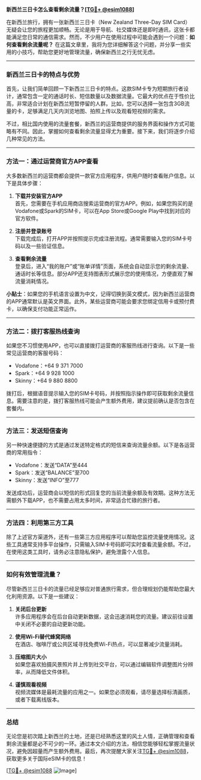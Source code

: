 **新西兰三日卡怎么查看剩余流量？[[TG💪+ @esim1088](https://t.me/s/esim1088)]**

在新西兰旅行，拥有一张新西兰三日卡（New Zealand Three-Day SIM Card）无疑会让您的旅程更加顺畅。无论是用于导航、社交媒体还是即时通讯，这张卡都能满足您日常的通信需求。然而，不少用户在使用过程中可能会遇到一个问题：**如何查看剩余流量呢？** 在这篇文章里，我将为您详细解答这个问题，并分享一些实用的小技巧，帮助您更好地管理流量，确保新西兰之行无忧无虑。

---

### **新西兰三日卡的特点与优势**

首先，让我们简单回顾一下新西兰三日卡的特点。这款SIM卡专为短期旅行者设计，通常包含一定的通话时长、短信数量以及数据流量。它最大的优点在于性价比高，非常适合计划在新西兰短暂停留的人群。比如，您可以选择一张包含3GB流量的卡，足够满足几天内浏览地图、拍照上传以及观看短视频的需求。

不过，相比国内使用的流量套餐，新西兰的运营商提供的服务界面和操作方式可能略有不同。因此，掌握如何查看剩余流量显得尤为重要。接下来，我们将逐步介绍几种常见的方法。

---

### **方法一：通过运营商官方APP查看**

大多数新西兰的运营商都会提供一款官方应用程序，供用户随时查看账户信息。以下是具体步骤：

1. **下载并安装官方APP**  
   首先，您需要在手机应用商店搜索运营商的官方APP。例如，如果您购买的是Vodafone或Spark的SIM卡，可以在App Store或Google Play中找到对应的官方软件。

2. **注册并登录账号**  
   下载完成后，打开APP并按照提示完成注册流程。通常需要输入您的SIM卡号码以及一些验证信息。

3. **查看剩余流量**  
   登录后，进入“我的账户”或“账单详情”页面，系统会自动显示您的剩余流量、通话时长等信息。部分APP还支持图表形式展示您的使用情况，方便直观了解流量消耗情况。

**小贴士**：如果您的手机语言设置为中文，记得切换到英文模式，因为新西兰运营商的APP通常默认是英文界面。此外，某些运营商可能会要求您绑定信用卡或预付费卡，以确保支付功能正常运作。

---

### **方法二：拨打客服热线查询**

如果您不习惯使用APP，也可以直接拨打运营商的客服热线进行查询。以下是一些常见运营商的客服号码：

- Vodafone：+64 9 371 7000  
- Spark：+64 9 928 1000  
- Skinny：+64 9 880 8800  

拨打后，根据语音提示输入您的SIM卡号码，并按照指示操作即可获取剩余流量信息。需要注意的是，拨打客服热线可能会产生额外费用，建议提前确认是否包含在套餐内。

---

### **方法三：发送短信查询**

另一种快速便捷的方式是通过发送特定格式的短信来查询流量余额。以下是各运营商的常用指令：

- Vodafone：发送“DATA”至444  
- Spark：发送“BALANCE”至700  
- Skinny：发送“INFO”至777  

发送成功后，运营商会以短信的形式回复您的当前流量余额及有效期。这种方法无需额外下载APP，也不需要占用太多时间，非常适合忙碌的旅行者。

---

### **方法四：利用第三方工具**

除了上述官方渠道外，还有一些第三方应用程序可以帮助您监控流量使用情况。这些工具通常支持多平台操作，只需输入SIM卡号码即可实时查看流量余额。不过，在使用这类工具时，请务必注意隐私保护，避免泄露个人信息。

---

### **如何有效管理流量？**

尽管新西兰三日卡的流量已经足够应对普通旅行需求，但合理规划仍能帮助您最大化利用资源。以下是一些建议：

1. **关闭后台更新**  
   许多应用程序会在后台自动更新数据，这会迅速消耗您的流量。建议前往设置中关闭不必要的自动更新功能。

2. **使用Wi-Fi替代蜂窝网络**  
   在酒店、咖啡厅或公共区域寻找免费Wi-Fi热点，可以显著减少流量消耗。

3. **压缩图片大小**  
   如果您喜欢拍摄风景照片并上传到社交平台，可以通过编辑软件调整图片分辨率，从而降低文件体积。

4. **谨慎观看视频**  
   视频流媒体是最耗流量的应用之一。如果您必须观看，请尽量选择标清画质，或者下载离线版本。

---

### **总结**

无论您是初次踏上新西兰的土地，还是已经熟悉这里的风土人情，正确管理和查看剩余流量都是必不可少的一环。通过本文介绍的方法，相信您能够轻松掌握流量状况，避免因超量而产生额外费用。最后，再次提醒大家关注[TG💪+ @esim1088](https://t.me/s/esim1088)，获取更多关于国际eSIM卡的信息！

[[TG💪+ @esim1088](https://t.me/s/esim1088) ![Image](https://i.postimg.cc/4NQfJmqS/Snipaste-2025-05-13-00-14-12.png)]